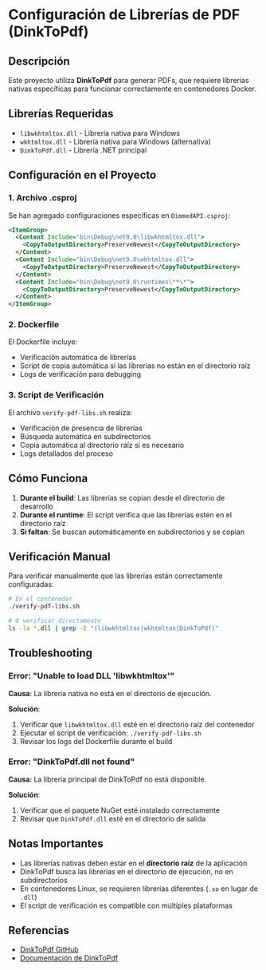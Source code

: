 # Configuración de Librerías de PDF (DinkToPdf)

## Descripción

Este proyecto utiliza **DinkToPdf** para generar PDFs, que requiere librerías nativas específicas para funcionar correctamente en contenedores Docker.

## Librerías Requeridas

- `libwkhtmltox.dll` - Librería nativa para Windows
- `wkhtmltox.dll` - Librería nativa para Windows (alternativa)
- `DinkToPdf.dll` - Librería .NET principal

## Configuración en el Proyecto

### 1. Archivo .csproj

Se han agregado configuraciones específicas en `DimmedAPI.csproj`:

```xml
<ItemGroup>
  <Content Include="bin\Debug\net9.0\libwkhtmltox.dll">
    <CopyToOutputDirectory>PreserveNewest</CopyToOutputDirectory>
  </Content>
  <Content Include="bin\Debug\net9.0\wkhtmltox.dll">
    <CopyToOutputDirectory>PreserveNewest</CopyToOutputDirectory>
  </Content>
  <Content Include="bin\Debug\net9.0\runtimes\**\*">
    <CopyToOutputDirectory>PreserveNewest</CopyToOutputDirectory>
  </Content>
</ItemGroup>
```

### 2. Dockerfile

El Dockerfile incluye:
- Verificación automática de librerías
- Script de copia automática si las librerías no están en el directorio raíz
- Logs de verificación para debugging

### 3. Script de Verificación

El archivo `verify-pdf-libs.sh` realiza:
- Verificación de presencia de librerías
- Búsqueda automática en subdirectorios
- Copia automática al directorio raíz si es necesario
- Logs detallados del proceso

## Cómo Funciona

1. **Durante el build**: Las librerías se copian desde el directorio de desarrollo
2. **Durante el runtime**: El script verifica que las librerías estén en el directorio raíz
3. **Si faltan**: Se buscan automáticamente en subdirectorios y se copian

## Verificación Manual

Para verificar manualmente que las librerías están correctamente configuradas:

```bash
# En el contenedor
./verify-pdf-libs.sh

# O verificar directamente
ls -la *.dll | grep -E "(libwkhtmltox|wkhtmltox|DinkToPdf)"
```

## Troubleshooting

### Error: "Unable to load DLL 'libwkhtmltox'"

**Causa**: La librería nativa no está en el directorio de ejecución.

**Solución**: 
1. Verificar que `libwkhtmltox.dll` esté en el directorio raíz del contenedor
2. Ejecutar el script de verificación: `./verify-pdf-libs.sh`
3. Revisar los logs del Dockerfile durante el build

### Error: "DinkToPdf.dll not found"

**Causa**: La librería principal de DinkToPdf no está disponible.

**Solución**:
1. Verificar que el paquete NuGet esté instalado correctamente
2. Revisar que `DinkToPdf.dll` esté en el directorio de salida

## Notas Importantes

- Las librerías nativas deben estar en el **directorio raíz** de la aplicación
- DinkToPdf busca las librerías en el directorio de ejecución, no en subdirectorios
- En contenedores Linux, se requieren librerías diferentes (`.so` en lugar de `.dll`)
- El script de verificación es compatible con múltiples plataformas

## Referencias

- [DinkToPdf GitHub](https://github.com/rdvojmoc/DinkToPdf)
- [Documentación de DinkToPdf](https://github.com/rdvojmoc/DinkToPdf/wiki)
